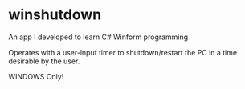 # winshutdown

An app I developed to learn C# Winform programming

Operates with a user-input timer to shutdown/restart the PC in a time desirable by the user.

WINDOWS Only!
